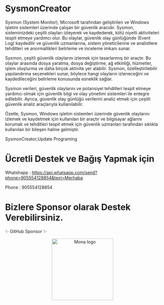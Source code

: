 # SysmonCreator

Sysmon (System Monitor), Microsoft tarafından geliştirilen ve Windows işletim sistemleri üzerinde çalışan bir güvenlik aracıdır. Sysmon, sisteminizdeki çeşitli olayları izleyerek ve kaydederek, kötü niyetli aktiviteleri tespit etmeye yardımcı olur. Bu olaylar, güvenlik olay günlüğünde (Event Log) kaydedilir ve güvenlik uzmanlarına, sistem yöneticilerine ve analistlere tehditleri ve anormallikleri belirleme ve inceleme imkanı sunar.

Sysmon, çeşitli güvenlik olaylarını izlemek için tasarlanmış bir araçtır. Bu olaylar arasında dosya yaratma, dosya değiştirme, ağ etkinliği, hizmetler, işlem oluşturma ve daha birçok aktivite yer alabilir. Sysmon, özelleştirilebilir yapılandırma seçenekleri sunar, böylece hangi olayların izleneceğini ve kaydedileceğini belirleme konusunda esneklik sağlar.

Sysmon verileri, güvenlik olaylarını ve potansiyel tehditleri tespit etmeye yardımcı olmak için güvenlik bilgi ve olay yönetimi sistemleri ile entegre edilebilir. Ayrıca, güvenlik olay günlüğü verilerini analiz etmek için çeşitli güvenlik analiz araçlarıyla kullanılabilir.

Özetle, Sysmon, Windows işletim sistemleri üzerinde güvenlik olaylarını izlemek ve kaydetmek için kullanılan bir araçtır ve bilgisayar ağlarını korumak ve tehditleri tespit etmek için güvenlik uzmanları tarafından sıklıkla kullanılan bir bileşen haline gelmiştir.



SysmonCreator,Update Programing
 # Ücretli Destek ve Bağış Yapmak için
  
  Whatshapp : https://api.whatsapp.com/send?phone=905554128854&text=Merhaba
 
  Phone : 905554128854
  
# Bizlere Sponsor olarak Destek Verebilirsiniz.

✨ GitHub Sponsor ✨
<p align="center" dir="auto">
	<a target="_blank" rel="noopener noreferrer nofollow" href="https://github.com/sponsors/ebubekirbastama">
  <img src="https://camo.githubusercontent.com/dec0683928f7db306904f8ea2e7c0d81ca83800fe09fcd5ac792c962eaee02dc/68747470733a2f2f6769746875622e6769746875626173736574732e636f6d2f696d616765732f6d6f64756c65732f736974652f73706f6e736f72732f6c6f676f2d6d6f6e612e737667" height="200" width="200" alt="Mona logo" data-canonical-src="https://github.githubassets.com/images/modules/site/sponsors/logo-mona.svg" style="max-width: 100%;"></a>
</p>

